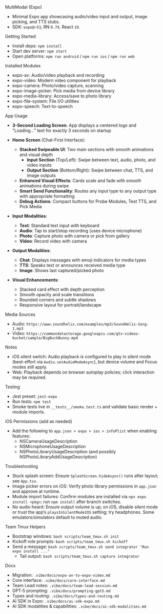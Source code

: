MultiModal (Expo)

- Minimal Expo app showcasing audio/video input and output, image picking, and TTS stubs.
- SDK: `expo@~53`, RN `0.79`, React `19`.

Getting Started

- Install deps: `npm install`
- Start dev server: `npm start`
- Open platforms: `npm run android` / `npm run ios` / `npm run web`

Installed Modules

- expo-av: Audio/video playback and recording
- expo-video: Modern video component for playback
- expo-camera: Photo/video capture, scanning
- expo-image-picker: Pick media from device library
- expo-media-library: Access/save to photo library
- expo-file-system: File I/O utilities
- expo-speech: Text-to-speech

App Usage

- **3-Second Loading Screen**: App displays a centered logo and "Loading..." text for exactly 3 seconds on startup
- **Home Screen** (Chat-First Interface):
  - **Stacked Swipeable UI**: Two main sections with smooth animations and visual depth
    - **Input Section** (Top/Left): Swipe between text, audio, photo, and video inputs
    - **Output Section** (Bottom/Right): Swipe between chat, TTS, and image outputs
  - **Enhanced Visual Effects**: Cards scale and fade with smooth animations during swipe
  - **Smart Send Functionality**: Routes any input type to any output type with appropriate formatting
  - **Debug Actions**: Compact buttons for Probe Modules, Test TTS, and Pick Media
  
- **Input Modalities**:
  - **Text**: Standard text input with keyboard
  - **Audio**: Tap to start/stop recording (uses device microphone)
  - **Photo**: Capture photo with camera or pick from gallery
  - **Video**: Record video with camera
  
- **Output Modalities**:
  - **Chat**: Displays messages with emoji indicators for media types
  - **TTS**: Speaks text or announces received media type
  - **Image**: Shows last captured/picked photo
  
- **Visual Enhancements**:
  - Stacked card effect with depth perception
  - Smooth opacity and scale transitions
  - Rounded corners and subtle shadows
  - Responsive layout for portrait/landscape

Media Sources

- Audio: `https://www.soundhelix.com/examples/mp3/SoundHelix-Song-1.mp3`
- Video: `https://commondatastorage.googleapis.com/gtv-videos-bucket/sample/BigBuckBunny.mp4`

Notes

- iOS silent switch: Audio playback is configured to play in silent mode (best-effort via `Audio.setAudioModeAsync`), but device volume and Focus modes still apply.
- Web: Playback depends on browser autoplay policies; click interaction may be required.

Testing

- Jest preset: `jest-expo`
- Run tests: `npm test`
- Smoke tests live in `__tests__/smoke.test.ts` and validate basic render + module imports.

iOS Permissions (add as needed)

- Add the following to `app.json > expo > ios > infoPlist` when enabling features:
  - NSCameraUsageDescription
  - NSMicrophoneUsageDescription
  - NSPhotoLibraryUsageDescription (and possibly NSPhotoLibraryAddUsageDescription)

Troubleshooting

- Stuck splash screen: Ensure `SplashScreen.hideAsync()` runs after layout; see `App.tsx`.
- Image picker errors on iOS: Verify photo library permissions in `app.json` and approve at runtime.
- Module import failures: Confirm modules are installed via `npx expo install <pkg>`; run `npm install` after branch switches.
- No audio heard: Ensure output volume is up; on iOS, disable silent mode or trust the app’s `playsInSilentModeIOS` setting; try headphones. Some emulators/simulators default to muted audio.

Team Tmux Helpers

- Bootstrap windows: `bash scripts/team_tmux.sh init`
- Kickoff role prompts: `bash scripts/team_tmux.sh kickoff`
- Send a message: `bash scripts/team_tmux.sh send integrator "Run expo install ..."`
  - Tail output: `bash scripts/team_tmux.sh capture integrator`

Docs

- Migration: `.vibe/docs/expo-av-to-expo-video.md`
- Core interface: `.vibe/docs/core-interface.md`
- Team Lead notes: `.vibe/docs/team-lead-session.md`
- GPT‑5 prompting: `.vibe/docs/prompting-gpt5.md`
- Types and routing: `.vibe/docs/types-and-routing.md`
- AI SDK in Expo: `.vibe/docs/ai-sdk-expo.md`
- AI SDK modalities & capabilities: `.vibe/docs/ai-sdk-modalities.md`
